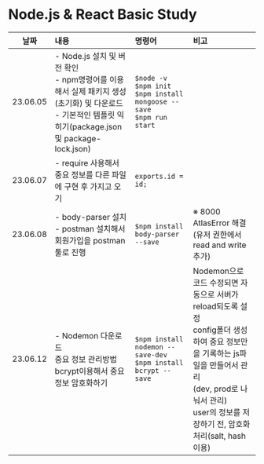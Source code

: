 # Node.js & React Basic Study

|날짜|내용|명령어|비고|
|:---:|:---|:---|:---|
|23.06.05|- Node.js 설치 및 버전 확인 <br>- npm명령어를 이용해서 실제 패키지 생성(초기화) 및 다운로드 <br>- 기본적인 템플릿 익히기(package.json 및 package-lock.json)|```$node -v``` <br>```$npm init``` <br>```$npm install mongoose --save``` <br>```$npm run start```| |
|23.06.07|- require 사용해서 중요 정보를 다른 파일에 구현 후 가지고 오기|```exports.id = id;```|
|23.06.08|- body-parser 설치 <br>- postman 설치해서 회원가입을 postman 툴로 진행|```$npm install body-parser --save```|※ 8000 AtlasError 해결(유저 권한에서 read and write 추가)|
|23.06.12|- Nodemon 다운로드 <br>중요 정보 관리방법 <br>bcrypt이용해서 중요 정보 암호화하기|```$npm install nodemon --save-dev``` <br> ```$npm install bcrypt --save``` <br>|Nodemon으로 코드 수정되면 자동으로 서버가 reload되도록 설정 <br>config폴더 생성하여 중요 정보만을 기록하는 js파일을 만들어서 관리 <br>(dev, prod로 나눠서 관리) <br>user의 정보를 저장하기 전, 암호화 처리(salt, hash 이용)|